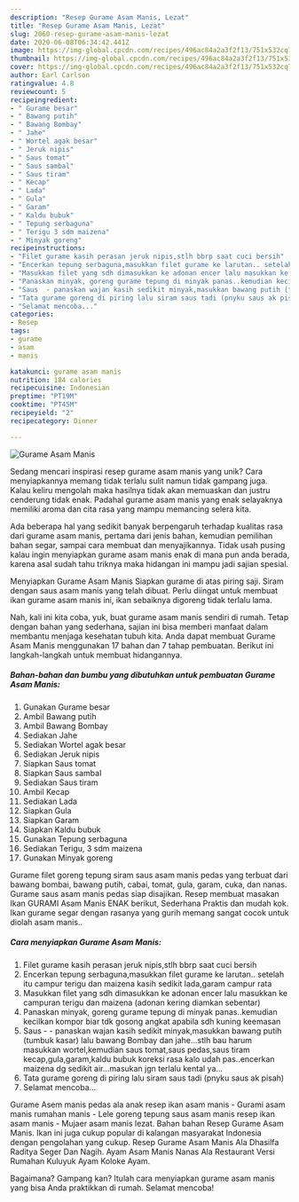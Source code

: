```yaml
---
description: "Resep Gurame Asam Manis, Lezat"
title: "Resep Gurame Asam Manis, Lezat"
slug: 2060-resep-gurame-asam-manis-lezat
date: 2020-06-08T06:34:42.441Z
image: https://img-global.cpcdn.com/recipes/496ac84a2a3f2f13/751x532cq70/gurame-asam-manis-foto-resep-utama.jpg
thumbnail: https://img-global.cpcdn.com/recipes/496ac84a2a3f2f13/751x532cq70/gurame-asam-manis-foto-resep-utama.jpg
cover: https://img-global.cpcdn.com/recipes/496ac84a2a3f2f13/751x532cq70/gurame-asam-manis-foto-resep-utama.jpg
author: Earl Carlson
ratingvalue: 4.8
reviewcount: 5
recipeingredient:
- " Gurame besar"
- " Bawang putih"
- " Bawang Bombay"
- " Jahe"
- " Wortel agak besar"
- " Jeruk nipis"
- " Saus tomat"
- " Saus sambal"
- " Saus tiram"
- " Kecap"
- " Lada"
- " Gula"
- " Garam"
- " Kaldu bubuk"
- " Tepung serbaguna"
- " Terigu 3 sdm maizena"
- " Minyak goreng"
recipeinstructions:
- "Filet gurame kasih perasan jeruk nipis,stlh bbrp saat cuci bersih"
- "Encerkan tepung serbaguna,masukkan filet gurame ke larutan.. setelah itu campur terigu dan maizena kasih sedikit lada,garam campur rata"
- "Masukkan filet yang sdh dimasukkan ke adonan encer lalu masukkan ke campuran terigu dan maizena (adonan kering diamkan sebentar)"
- "Panaskan minyak, goreng gurame tepung di minyak panas..kemudian kecilkan kompor biar tdk gosong angkat apabila sdh kuning keemasan"
- "Saus  - panaskan wajan kasih sedikit minyak,masukkan bawang putih (tumbuk kasar) lalu bawang Bombay dan jahe...stlh bau harum masukkan wortel,kemudian saus tomat,saus pedas,saus tiram kecap,gula,garam,kaldu bubuk koreksi rasa kalo udah pas..encerkan maizena dg sedikit air...masukan jgn terlalu kental ya..."
- "Tata gurame goreng di piring lalu siram saus tadi (pnyku saus ak pisah)"
- "Selamat mencoba..."
categories:
- Resep
tags:
- gurame
- asam
- manis

katakunci: gurame asam manis 
nutrition: 184 calories
recipecuisine: Indonesian
preptime: "PT19M"
cooktime: "PT45M"
recipeyield: "2"
recipecategory: Dinner

---
```



![Gurame Asam Manis](https://img-global.cpcdn.com/recipes/496ac84a2a3f2f13/751x532cq70/gurame-asam-manis-foto-resep-utama.jpg)

Sedang mencari inspirasi resep gurame asam manis yang unik? Cara menyiapkannya memang tidak terlalu sulit namun tidak gampang juga. Kalau keliru mengolah maka hasilnya tidak akan memuaskan dan justru cenderung tidak enak. Padahal gurame asam manis yang enak selayaknya memiliki aroma dan cita rasa yang mampu memancing selera kita.

Ada beberapa hal yang sedikit banyak berpengaruh terhadap kualitas rasa dari gurame asam manis, pertama dari jenis bahan, kemudian pemilihan bahan segar, sampai cara membuat dan menyajikannya. Tidak usah pusing kalau ingin menyiapkan gurame asam manis enak di mana pun anda berada, karena asal sudah tahu triknya maka hidangan ini mampu jadi sajian spesial.

Menyiapkan Gurame Asam Manis Siapkan gurame di atas piring saji. Siram dengan saus asam manis yang telah dibuat. Perlu diingat untuk membuat ikan gurame asam manis ini, ikan sebaiknya digoreng tidak terlalu lama.


Nah, kali ini kita coba, yuk, buat gurame asam manis sendiri di rumah. Tetap dengan bahan yang sederhana, sajian ini bisa memberi manfaat dalam membantu menjaga kesehatan tubuh kita. Anda dapat membuat Gurame Asam Manis menggunakan 17 bahan dan 7 tahap pembuatan. Berikut ini langkah-langkah untuk membuat hidangannya.

<!--inarticleads1-->

##### Bahan-bahan dan bumbu yang dibutuhkan untuk pembuatan Gurame Asam Manis:

1. Gunakan  Gurame besar
1. Ambil  Bawang putih
1. Ambil  Bawang Bombay
1. Sediakan  Jahe
1. Sediakan  Wortel agak besar
1. Sediakan  Jeruk nipis
1. Siapkan  Saus tomat
1. Siapkan  Saus sambal
1. Sediakan  Saus tiram
1. Ambil  Kecap
1. Sediakan  Lada
1. Siapkan  Gula
1. Siapkan  Garam
1. Siapkan  Kaldu bubuk
1. Gunakan  Tepung serbaguna
1. Sediakan  Terigu, 3 sdm maizena
1. Gunakan  Minyak goreng


Gurame filet goreng tepung siram saus asam manis pedas yang terbuat dari bawang bombai, bawang putih, cabai, tomat, gula, garam, cuka, dan nanas. Gurame saus asam manis pedas siap disajikan. Resep membuat masakan Ikan GURAMI Asam Manis ENAK berikut, Sederhana Praktis dan mudah kok. Ikan gurame segar dengan rasanya yang gurih memang sangat cocok untuk diolah asam manis.. 

<!--inarticleads2-->

##### Cara menyiapkan Gurame Asam Manis:

1. Filet gurame kasih perasan jeruk nipis,stlh bbrp saat cuci bersih
1. Encerkan tepung serbaguna,masukkan filet gurame ke larutan.. setelah itu campur terigu dan maizena kasih sedikit lada,garam campur rata
1. Masukkan filet yang sdh dimasukkan ke adonan encer lalu masukkan ke campuran terigu dan maizena (adonan kering diamkan sebentar)
1. Panaskan minyak, goreng gurame tepung di minyak panas..kemudian kecilkan kompor biar tdk gosong angkat apabila sdh kuning keemasan
1. Saus  - - panaskan wajan kasih sedikit minyak,masukkan bawang putih (tumbuk kasar) lalu bawang Bombay dan jahe...stlh bau harum masukkan wortel,kemudian saus tomat,saus pedas,saus tiram kecap,gula,garam,kaldu bubuk koreksi rasa kalo udah pas..encerkan maizena dg sedikit air...masukan jgn terlalu kental ya...
1. Tata gurame goreng di piring lalu siram saus tadi (pnyku saus ak pisah)
1. Selamat mencoba...


Gurame Asem manis pedas ala anak resep ikan asam manis - Gurami asam manis rumahan manis - Lele goreng tepung saus asam manis resep ikan asam manis - Mujaer asam manis lezat. Bahan bahan Resep Gurame Asam Manis. Ikan ini juga cukup popular di kalangan masyarakat Indonesia dengan pengolahan yang cukup. Resep Gurame Asam Manis Ala Dhasilfa Raditya Seger Dan Nagih. Ayam Asam Manis Nanas Ala Restaurant Versi Rumahan Kuluyuk Ayam Koloke Ayam. 

Bagaimana? Gampang kan? Itulah cara menyiapkan gurame asam manis yang bisa Anda praktikkan di rumah. Selamat mencoba!
